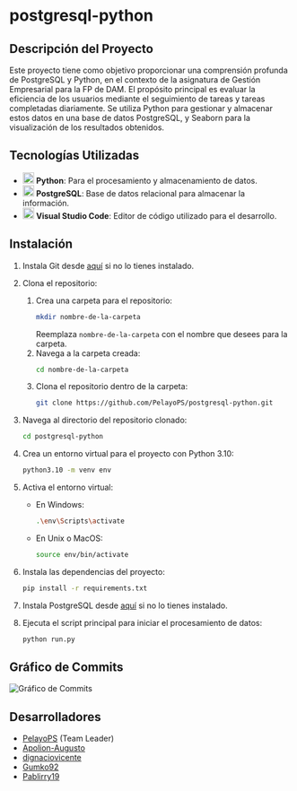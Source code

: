 # postgresql-python

## Descripción del Proyecto

Este proyecto tiene como objetivo proporcionar una comprensión profunda de PostgreSQL y Python, en el contexto de la asignatura de Gestión Empresarial para la FP de DAM. El propósito principal es evaluar la eficiencia de los usuarios mediante el seguimiento de tareas y tareas completadas diariamente. Se utiliza Python para gestionar y almacenar estos datos en una base de datos PostgreSQL, y Seaborn para la visualización de los resultados obtenidos.

## Tecnologías Utilizadas

- <img src="https://cdn.jsdelivr.net/gh/devicons/devicon/icons/python/python-original.svg" height="20" alt="python logo"/> **Python**: Para el procesamiento y almacenamiento de datos.
- <img src="https://cdn.jsdelivr.net/gh/devicons/devicon@latest/icons/postgresql/postgresql-original.svg" height="20" alt="python logo"/> **PostgreSQL**: Base de datos relacional para almacenar la información.
- <img src="https://cdn.jsdelivr.net/gh/devicons/devicon@latest/icons/vscode/vscode-original.svg" height="20" alt="python logo"/> **Visual Studio Code**: Editor de código utilizado para el desarrollo.

## Instalación

1. Instala Git desde [aquí](https://git-scm.com/downloads) si no lo tienes instalado.
2. Clona el repositorio:
   1. Crea una carpeta para el repositorio:
      ```sh
      mkdir nombre-de-la-carpeta
      ```
      Reemplaza `nombre-de-la-carpeta` con el nombre que desees para la carpeta.
   2. Navega a la carpeta creada:
      ```sh
      cd nombre-de-la-carpeta
      ```
   3. Clona el repositorio dentro de la carpeta:
      ```sh
      git clone https://github.com/PelayoPS/postgresql-python.git
      ```
3. Navega al directorio del repositorio clonado:
   ```sh
   cd postgresql-python
   ```
4. Crea un entorno virtual para el proyecto con Python 3.10:
   ```sh
   python3.10 -m venv env
   ```
5. Activa el entorno virtual:
   - En Windows:
     ```sh
     .\env\Scripts\activate
     ```
   - En Unix o MacOS:
     ```sh
     source env/bin/activate
     ```
6. Instala las dependencias del proyecto:
   ```sh
   pip install -r requirements.txt
   ```
7. Instala PostgreSQL desde [aquí](https://www.postgresql.org/download/) si no lo tienes instalado.

8. Ejecuta el script principal para iniciar el procesamiento de datos:
   ```sh
   python run.py
   ```

## Gráfico de Commits

![Gráfico de Commits](https://github.com/PelayoPS/postgresql-python/suites/commit-graph/commit_graph.png)

## Desarrolladores

- [PelayoPS](https://github.com/PelayoPS) (Team Leader)
- [Apolion-Augusto](https://github.com/Apolion-Augusto)
- [dignaciovicente](https://github.com/dignaciovicente)
- [Gumko92](https://github.com/Gumko92)
- [Pablirry19](https://github.com/Pablirry19)


